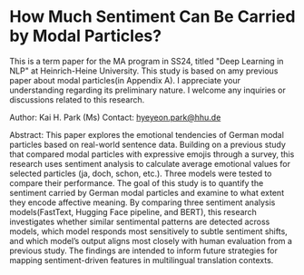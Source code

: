 # How Much Sentiment Can Be Carried by Modal Particles?

This is a term paper for the MA program in SS24, titled "Deep Learning in NLP" at Heinrich-Heine University. This study is based on amy previous paper about modal particles(in Appendix A). I appreciate your understanding regarding its preliminary nature. I welcome any inquiries or discussions related to this research.

Author: Kai H. Park (Ms)
Contact: hyeyeon.park@hhu.de

Abstract:
 This paper explores the emotional tendencies of German modal particles based on real-world sentence data. Building on a previous study that compared modal particles with expressive emojis through a survey, this research uses sentiment analysis to calculate average emotional values for selected particles (ja, doch, schon, etc.). Three models were tested to compare their performance. The goal of this study is to quantify the sentiment carried by German modal particles and examine to what extent they encode affective meaning. By comparing three sentiment analysis models(FastText, Hugging Face pipeline, and BERT), this research investigates whether similar sentimental patterns are detected across models, which model responds most sensitively to subtle sentiment shifts, and which model’s output aligns most closely with human evaluation from a previous study. The findings are intended to inform future strategies for mapping sentiment-driven features in multilingual translation contexts.
